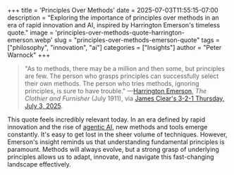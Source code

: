 +++
title = 'Principles Over Methods'
date = 2025-07-03T11:55:15-07:00
description = "Exploring the importance of principles over methods in an era of rapid innovation and AI, inspired by Harrington Emerson's timeless quote."
image = 'principles-over-methods-quote-harrington-emerson.webp'
slug = "principles-over-methods-emerson-quote"
tags = ["philosophy", "innovation", "ai"]
categories = ["Insights"]
author = "Peter Warnock"
+++

> "As to methods, there may be a million and then some, but principles are few. The person who grasps principles can successfully select their own methods. The person who tries methods, ignoring principles, is sure to have trouble."
> —[Harrington Emerson](https://en.wikipedia.org/wiki/Harrington_Emerson), *The Clothier and Furnisher* (July 1911), via [James Clear's 3-2-1 Thursday, July 3, 2025](https://jamesclear.com/3-2-1/july-3-2025).

This quote feels incredibly relevant today. In an era defined by rapid innovation and the rise of [agentic AI](https://www.ibm.com/think/topics/agentic-ai), new methods and tools emerge constantly. It's easy to get lost in the sheer volume of techniques. However, Emerson's insight reminds us that understanding fundamental principles is paramount. Methods will always evolve, but a strong grasp of underlying principles allows us to adapt, innovate, and navigate this fast-changing landscape effectively.
